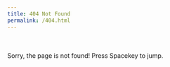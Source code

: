 ```yaml
---
title: 404 Not Found
permalink: /404.html
---
```


<br>
<br>
Sorry, the page is not found! Press Spacekey to jump.

<html>
    <head>
        <meta charset="UTF-8">
        <title>Chrome Dinosaur Game</title>
        <link rel="stylesheet" href="{{site.baseurl}}/css/dino.css">
    </head>
<body>
    <canvas id="game" height="400" width="800">
    </canvas>
    <script src="{{site.baseurl}}/js/dino.js"></script>
</body>
</html>